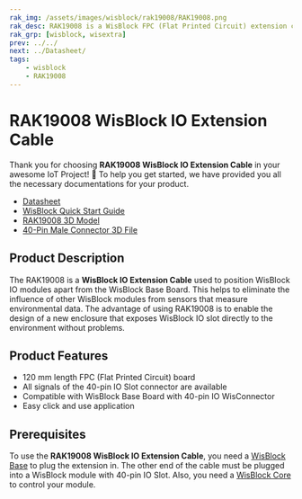 ```yaml
---
rak_img: /assets/images/wisblock/rak19008/RAK19008.png
rak_desc: RAK19008 is a WisBlock FPC (Flat Printed Circuit) extension cable for IO Slot of WisBlock Base Board.
rak_grp: [wisblock, wisextra]
prev: ../../
next: ../Datasheet/
tags:
    - wisblock
    - RAK19008
---
```


# RAK19008 WisBlock IO Extension Cable

Thank you for choosing **RAK19008 WisBlock IO Extension Cable** in your awesome IoT Project! 🎉 To help you get started, we have provided you all the necessary documentations for your product.

* [Datasheet](../Datasheet/)
* <a href="../../Quickstart/" target="_blank">WisBlock Quick Start Guide</a>
* [RAK19008 3D Model](https://downloads.rakwireless.com/3D_File/WisBlock/3D_RAK19008.stp)
* [40-Pin Male Connector 3D File](https://downloads.rakwireless.com/3D_File/Accessory/WisConnector/M40S1003K6M.stp)

## Product Description

The RAK19008 is a **WisBlock IO Extension Cable** used to position WisBlock IO modules apart from the WisBlock Base Board. This helps to eliminate the influence of other WisBlock modules from sensors that measure environmental data. The advantage of using RAK19008 is to enable the design of a new enclosure that exposes WisBlock IO slot directly to the environment without problems.


## Product Features

* 120&nbsp;mm length FPC (Flat Printed Circuit) board
* All signals of the 40-pin IO Slot connector are available
* Compatible with WisBlock Base Board with 40-pin IO WisConnector
* Easy click and use application

## Prerequisites

To use the **RAK19008 WisBlock IO Extension Cable**, you need a [WisBlock Base](/Product-Categories/WisBlock/#wisblock-base) to plug the extension in. The other end of the cable must be plugged into a WisBlock module with 40-pin IO Slot. Also, you need a [WisBlock Core](/Product-Categories/WisBlock/#wisblock-core) to control your module.

